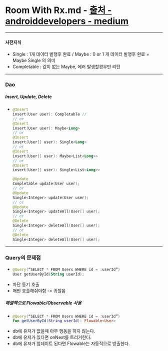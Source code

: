 # Room With Rx.md - [출처 - androiddevelopers - medium](https://medium.com/androiddevelopers/room-rxjava-acb0cd4f3757)
---
#### 사전지식
  * Single : 1개 데이터 발행후 완료 / Maybe : 0 or 1 개 데이터 발행후 완료 = Maybe Single 의 의미
  * Completable : 값이 없는 Maybe, 에러 발생할경우만 리턴
---
### Dao
##### Insert, Update, Delete
* ```kotlin
  @Insert
  insert(User user): Completable // 
  // or
  @Insert
  insert(User user): Maybe<Long> 
  // or
  @Insert
  insert(User[] user): Single<Long> 
  // or
  @Insert
  insert(User[] user): Maybe<List<Long>> 
  // or
  @Insert
  insert(User[] user): Single<List<Long>>

  @Update
  Completable update(User user);
  // or
  @Update
  Single<Integer> update(User user);
  // or
  @Update
  Single<Integer> updateAll(User[] user);
  // or
  @Delete
  Single<Integer> deleteAll(User[] user);
  // or
  @Delete
  Single<Integer> deleteAll(User[] user);
---
### Query의 문제점
* ```kotlin
  @Query(“SELECT * FROM Users WHERE id = :userId”)
  User getUserById(String userId);
* 차단 동기 호출  
* 매번 호출해줘야함 -> 귀찮음
##### 해결책으로 Flowable/Observable 사용
* ```kotlin
  @Query(“SELECT * FROM Users WHERE id = :userId”)
  fun getUserById(String userId): Flowable<User> 
* db에 유저가 없을때 아무 행동을 하지 않는다.
* db에 유저가 있다면 onNext를 트리거한다.
* db에 유저가 업데이트 된다면 Flowable는 자동적으로 방출한다.  


  
  
  
  
  
